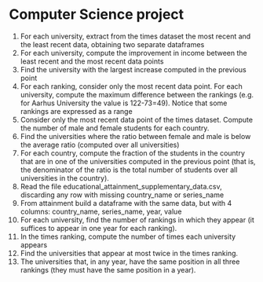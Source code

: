 # Computer Science project

1. For each university, extract from the times dataset the most recent and the least recent data, obtaining two separate dataframes
2. For each university, compute the improvement in income between the least recent and the most recent data points
3. Find the university with the largest increase computed in the previous point
4. For each ranking, consider only the most recent data point. For each university, compute the maximum difference between the rankings (e.g. for Aarhus University the value is 122-73=49). Notice that some rankings are expressed as a range
5. Consider only the most recent data point of the times dataset. Compute the number of male and female students for each country.
6. Find the universities where the ratio between female and male is below the average ratio (computed over all universities)
7. For each country, compute the fraction of the students in the country that are in one of the universities computed in the previous point (that is, the denominator of the ratio is the total number of students over all universities in the country).
8. Read the file educational_attainment_supplementary_data.csv, discarding any row with missing country_name or series_name
9. From attainment build a dataframe with the same data, but with 4 columns: country_name, series_name, year, value
10. For each university, find the number of rankings in which they appear (it suffices to appear in one year for each ranking).
11. In the times ranking, compute the number of times each university appears
12. Find the universities that appear at most twice in the times ranking.
13. The universities that, in any year, have the same position in all three rankings (they must have the same position in a year).

